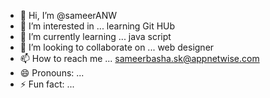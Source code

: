 - 👋 Hi, I’m @sameerANW
- 👀 I’m interested in ... learning Git HUb
- 🌱 I’m currently learning ... java script    
- 💞️ I’m looking to collaborate on ... web designer
- 📫 How to reach me ... sameerbasha.sk@appnetwise.com
- 😄 Pronouns: ...
- ⚡ Fun fact: ...

<!---
sameerANW/sameerANW is a ✨ special ✨ repository because its `README.md` (this file) appears on your GitHub profile.
You can click the Preview link to take a look at your changes.
--->
